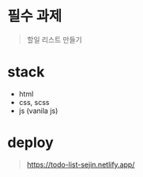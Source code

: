 # 필수 과제

> 할일 리스트 만들기

# stack
- html
- css, scss
- js (vanila js)

# deploy
> https://todo-list-sejin.netlify.app/
